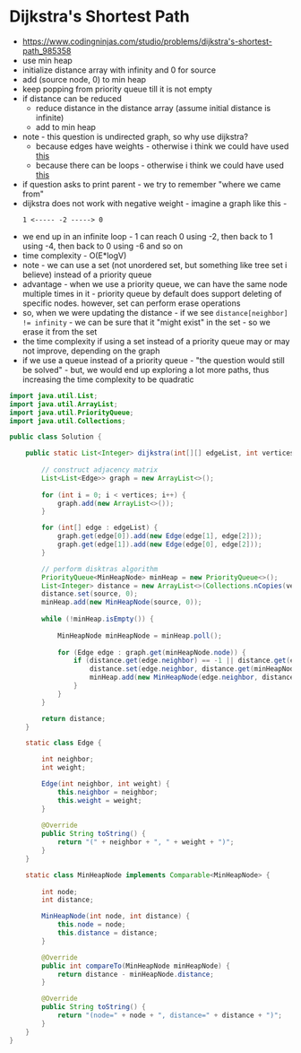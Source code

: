 # Dijkstra's Shortest Path

- https://www.codingninjas.com/studio/problems/dijkstra's-shortest-path_985358
- use min heap
- initialize distance array with infinity and 0 for source
- add (source node, 0) to min heap
- keep popping from priority queue till it is not empty
- if distance can be reduced
  - reduce distance in the distance array (assume initial distance is infinite)
  - add to min heap
- note - this question is undirected graph, so why use dijkstra?
  - because edges have weights - otherwise i think we could have used [this](./Single%20Source%20Shortest%20Path.md)
  - because there can be loops - otherwise i think we could have used [this](./Shortest%20Path%20in%20DAG.md)
- if question asks to print parent - we try to remember "where we came from"
- dijkstra does not work with negative weight - imagine a graph like this - 
  ```
  1 <----- -2 -----> 0
  ```
- we end up in an infinite loop - 1 can reach 0 using -2, then back to 1 using -4, then back to 0 using -6 and so on
- time complexity - O(E*logV)
- note - we can use a set (not unordered set, but something like tree set i believe) instead of a priority queue
- advantage - when we use a priority queue, we can have the same node multiple times in it - priority queue by default does support deleting of specific nodes. however, set can perform erase operations
- so, when we were updating the distance - if we see `distance[neighbor] != infinity` - we can be sure that it "might exist" in the set - so we erase it from the set
- the time complexity if using a set instead of a priority queue may or may not improve, depending on the graph
- if we use a queue instead of a priority queue - "the question would still be solved" - but, we would end up exploring a lot more paths, thus increasing the time complexity to be quadratic

```java
import java.util.List;
import java.util.ArrayList;
import java.util.PriorityQueue;
import java.util.Collections;

public class Solution {

    public static List<Integer> dijkstra(int[][] edgeList, int vertices, int edges, int source) {
        
        // construct adjacency matrix
        List<List<Edge>> graph = new ArrayList<>();
        
        for (int i = 0; i < vertices; i++) {
            graph.add(new ArrayList<>());
        }

        for (int[] edge : edgeList) {
            graph.get(edge[0]).add(new Edge(edge[1], edge[2]));
            graph.get(edge[1]).add(new Edge(edge[0], edge[2]));
        }

        // perform disktras algorithm
        PriorityQueue<MinHeapNode> minHeap = new PriorityQueue<>();
        List<Integer> distance = new ArrayList<>(Collections.nCopies(vertices, -1));
        distance.set(source, 0);
        minHeap.add(new MinHeapNode(source, 0));
        
        while (!minHeap.isEmpty()) {
            
            MinHeapNode minHeapNode = minHeap.poll();
            
            for (Edge edge : graph.get(minHeapNode.node)) {
                if (distance.get(edge.neighbor) == -1 || distance.get(edge.neighbor) > distance.get(minHeapNode.node) + edge.weight) {
                    distance.set(edge.neighbor, distance.get(minHeapNode.node) + edge.weight);
                    minHeap.add(new MinHeapNode(edge.neighbor, distance.get(edge.neighbor)));
                }
            }
        }

        return distance;
    }

    static class Edge {

        int neighbor;
        int weight;

        Edge(int neighbor, int weight) {
            this.neighbor = neighbor;
            this.weight = weight;
        }
        
        @Override
        public String toString() {
            return "(" + neighbor + ", " + weight + ")";
        }
    }

    static class MinHeapNode implements Comparable<MinHeapNode> {
        
        int node;
        int distance;

        MinHeapNode(int node, int distance) {
            this.node = node;
            this.distance = distance;
        }

        @Override
        public int compareTo(MinHeapNode minHeapNode) {
            return distance - minHeapNode.distance;
        }

        @Override
        public String toString() {
            return "(node=" + node + ", distance=" + distance + ")";
        }
    }
}
```

